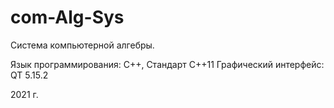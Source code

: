 # com-Alg-Sys
 Cистема компьютерной алгебры.

Язык программирования: C++, Стандарт C++11
Графический интерфейс: QT 5.15.2

2021 г.
